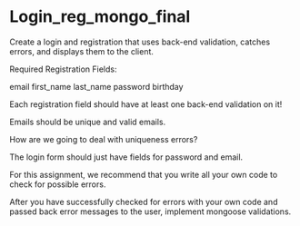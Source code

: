 # Login_reg_mongo_final

Create a login and registration that uses back-end validation, catches errors, and displays them to the client.

Required Registration Fields:

email
first_name
last_name
password
birthday


Each registration field should have at least one back-end validation on it!

Emails should be unique and valid emails.

How are we going to deal with uniqueness errors? 

The login form should just have fields for password and email.

For this assignment, we recommend that you write all your own code to check for possible errors. 

After you have successfully checked for errors with your own code and passed back error messages to the user, implement mongoose validations.
